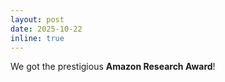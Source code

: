 ```yaml
---
layout: post
date: 2025-10-22
inline: true
---
```


We got the prestigious **Amazon Research Award**!